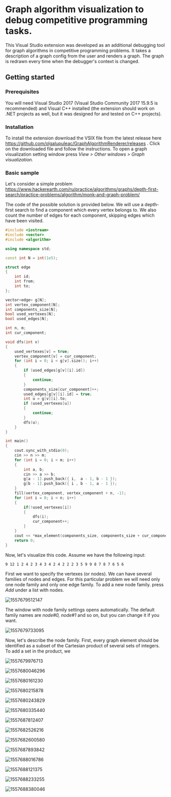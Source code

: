 # Graph algorithm visualization to debug competitive programming tasks.

This Visual Studio extension was developed as an additional debugging tool for graph algorithms in competitive programming problems. It takes a description of a graph config from the user and renders a graph. The graph is redrawn every time when the debugger's context is changed. 

## Getting started

### Prerequisites

You will need Visual Studio 2017 (Visual Studio Community 2017 15.9.5 is recommended) and Visual C++ installed (the extension should work on .NET projects as well, but it was designed for and tested on C++ projects).

### Installation

To install the extension download the VSIX file from the latest release here <https://github.com/olgalupuleac/GraphAlgorithmRenderer/releases> . Click on the downloaded file and follow the instructions. To open a graph visualization setting window press *View > Other windows > Graph visualization.*

### Basic sample

Let's consider a simple problem <https://www.hackerearth.com/ru/practice/algorithms/graphs/depth-first-search/practice-problems/algorithm/monk-and-graph-problem/>

The code of the possible solution is provided below. We will use a depth-first search to find a component which every vertex belongs to. We also count the number of edges for each component, skipping edges which have been visited.

```c++
#include <iostream>
#include <vector>
#include <algorithm>

using namespace std;

const int N = int(1e5);

struct edge
{
	int id;
	int from;
	int to;
};

vector<edge> g[N];
int vertex_component[N];
int components_size[N];
bool used_vertexes[N];
bool used_edges[N];

int n, m;
int cur_component;

void dfs(int v)
{
	used_vertexes[v] = true;
	vertex_component[v] = cur_component;
	for (int i = 0; i < g[v].size(); i++)
	{
		if (used_edges[g[v][i].id]) 
		{
			continue;
		}
		components_size[cur_component]++;
		used_edges[g[v][i].id] = true;
		int u = g[v][i].to;
		if (used_vertexes[u])
		{
			continue;
		}
		dfs(u);
	}
}

int main()
{
	cout.sync_with_stdio(0);
	cin >> n >> m;
	for (int i = 0; i < m; i++)
	{
		int a, b;
		cin >> a >> b;
		g[a - 1].push_back({ i,  a - 1, b - 1 });
		g[b - 1].push_back({ i , b - 1, a - 1 });
	}
	fill(vertex_component, vertex_component + n, -1);
	for (int i = 0; i < n; i++)
	{
		if(!used_vertexes[i])
		{
			dfs(i);
			cur_component++;
		}
	}
	cout << *max_element(components_size, components_size + cur_component) << endl;
	return 0;
}
```


Now, let's visualize this code. Assume we have the following input:

`9 12
1 2
4 2
3 4
3 4
2 4
2 2
2 3
5 9
9 8
7 8
7 6
5 6`

First we want to specify the vertexes (or nodes). We can have several families of nodes and edges. For this particular problem we will need only one node family and only one edge family. To add a new node family. press *Add* under a list with nodes.

 ![1557679512147](readme-images\1557679512147.png)

The window with node family settings opens automatically. The default family names are *node#0, node#1* and so on, but you can change it if you want.

![1557679733095](readme-images\1557679733095.png)

Now, let's describe the node family. First, every graph element should be identified as a subset of the Cartesian product of several sets of integers.  To add a set in the product, we 

![1557679976713](readme-images\1557679976713.png)

![1557680046296](readme-images\1557680046296.png)

![1557680161230](readme-images\1557680161230.png)

![1557680215878](readme-images\1557680215878.png)

![1557680243829](readme-images\1557680243829.png)

![1557680335440](readme-images\1557680335440.png)

![1557687812407](readme-images\1557687812407.png)

![1557682526216](readme-images\1557682526216.png)

![1557682600580](readme-images\1557682600580.png)

![1557687893842](C:\Users\olga\source\repos\GraphAlgorithmRenderer\readme-images\1557687893842.png)

![1557688016786](readme-images\1557688016786.png)

![1557688121375](readme-images\1557688121375.png)

![1557688233255](C:\Users\olga\source\repos\GraphAlgorithmRenderer\readme-images\1557688233255.png)

![1557688380046](readme-images\1557688380046.png)